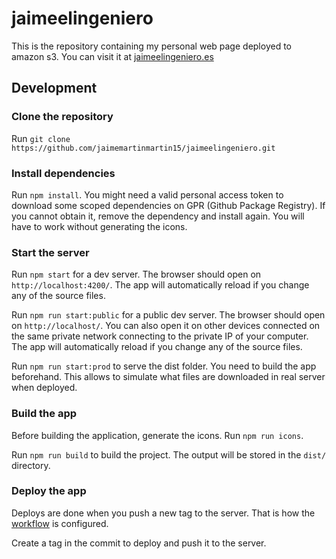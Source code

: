 # jaimeelingeniero

This is the repository containing my personal web page deployed to amazon s3. You can visit it at [jaimeelingeniero.es](https://jaimeelingeniero.es)

## Development

### Clone the repository

Run `git clone https://github.com/jaimemartinmartin15/jaimeelingeniero.git`

### Install dependencies

Run `npm install`. You might need a valid personal access token to download some scoped dependencies on GPR (Github Package Registry). If you cannot obtain it, remove the dependency and install again. You will have to work without generating the icons.

### Start the server

Run `npm start` for a dev server. The browser should open on `http://localhost:4200/`. The app will automatically reload if you change any of the source files.

Run `npm run start:public` for a public dev server. The browser should open on `http://localhost/`. You can also open it on other devices connected on the same private network connecting to the private IP of your computer. The app will automatically reload if you change any of the source files.

Run `npm run start:prod` to serve the dist folder. You need to build the app beforehand. This allows to simulate what files are downloaded in real server when deployed.

### Build the app

Before building the application, generate the icons. Run `npm run icons`.

Run `npm run build` to build the project. The output will be stored in the `dist/` directory.

### Deploy the app

Deploys are done when you push a new tag to the server. That is how the [workflow](.github\workflows\build-and-publish.yml) is configured.

Create a tag in the commit to deploy and push it to the server.
